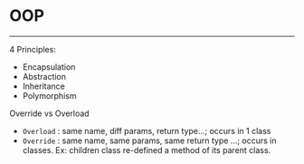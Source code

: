 # OOP

---

4 Principles:

-   Encapsulation
-   Abstraction
-   Inheritance
-   Polymorphism

Override vs Overload

-   `Overload` : same name, diff params, return type...; occurs in 1 class
-   `Override` : same name, same params, same return type ...; occurs in classes. Ex: children class re-defined a method of its parent class.
